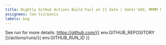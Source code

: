 ```yaml
---
title: Nightly GitHub Actions Build Fail on {{ date | date('ddd, MMMM Do YYYY') }}
assignees: teo-tsirpanis
labels: bug
---
```


See run for more details:
https://github.com/{{ env.GITHUB_REPOSITORY }}/actions/runs/{{ env.GITHUB_RUN_ID }}
